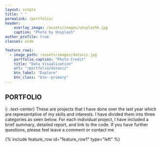 ```yaml
---
layout: single
title: " "
permalink: /portfolio/
header:
    overlay_image: /assets/images/unsplash6.jpg
    caption: "Photo by Unsplash"
author_profile: true
classes: wide

feature_row1:
  - image_path: /assets/images/dataviz.jpg
    portfolio_caption: "Photo Credit"
    title: "Data Visualization"
    url: "/portfolio/dataviz"
    btn_label: "Explore"
    btn_class: "btn--primary"
---
```


## PORTFOLIO 
{: .text-center}
These are projects that I have done over the last year which are representative of my skills and interests. I have divided them into three categories as seen below. For each individual project, I have included a brief summary, detailed report, and  link to the code. If you have further questions, please feel leave a comment or contact me

{% include feature_row id="feature_row1" type="left" %}


